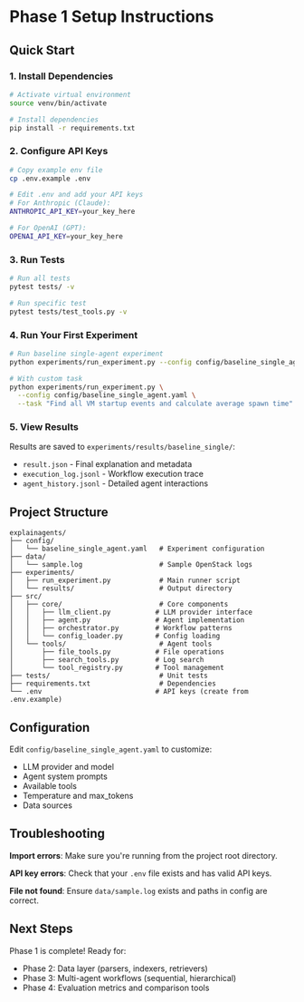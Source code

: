 # Phase 1 Setup Instructions

## Quick Start

### 1. Install Dependencies

```bash
# Activate virtual environment
source venv/bin/activate

# Install dependencies
pip install -r requirements.txt
```

### 2. Configure API Keys

```bash
# Copy example env file
cp .env.example .env

# Edit .env and add your API keys
# For Anthropic (Claude):
ANTHROPIC_API_KEY=your_key_here

# For OpenAI (GPT):
OPENAI_API_KEY=your_key_here
```

### 3. Run Tests

```bash
# Run all tests
pytest tests/ -v

# Run specific test
pytest tests/test_tools.py -v
```

### 4. Run Your First Experiment

```bash
# Run baseline single-agent experiment
python experiments/run_experiment.py --config config/baseline_single_agent.yaml

# With custom task
python experiments/run_experiment.py \
  --config config/baseline_single_agent.yaml \
  --task "Find all VM startup events and calculate average spawn time"
```

### 5. View Results

Results are saved to `experiments/results/baseline_single/`:
- `result.json` - Final explanation and metadata
- `execution_log.jsonl` - Workflow execution trace
- `agent_history.jsonl` - Detailed agent interactions

## Project Structure

```
explainagents/
├── config/
│   └── baseline_single_agent.yaml   # Experiment configuration
├── data/
│   └── sample.log                   # Sample OpenStack logs
├── experiments/
│   ├── run_experiment.py            # Main runner script
│   └── results/                     # Output directory
├── src/
│   ├── core/                        # Core components
│   │   ├── llm_client.py           # LLM provider interface
│   │   ├── agent.py                # Agent implementation
│   │   ├── orchestrator.py         # Workflow patterns
│   │   └── config_loader.py        # Config loading
│   └── tools/                       # Agent tools
│       ├── file_tools.py           # File operations
│       ├── search_tools.py         # Log search
│       └── tool_registry.py        # Tool management
├── tests/                           # Unit tests
├── requirements.txt                 # Dependencies
└── .env                            # API keys (create from .env.example)
```

## Configuration

Edit `config/baseline_single_agent.yaml` to customize:
- LLM provider and model
- Agent system prompts
- Available tools
- Temperature and max_tokens
- Data sources

## Troubleshooting

**Import errors**: Make sure you're running from the project root directory.

**API key errors**: Check that your `.env` file exists and has valid API keys.

**File not found**: Ensure `data/sample.log` exists and paths in config are correct.

## Next Steps

Phase 1 is complete! Ready for:
- Phase 2: Data layer (parsers, indexers, retrievers)
- Phase 3: Multi-agent workflows (sequential, hierarchical)
- Phase 4: Evaluation metrics and comparison tools
